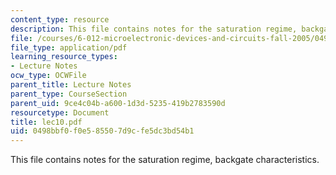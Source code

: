 ```yaml
---
content_type: resource
description: This file contains notes for the saturation regime, backgate characteristics.
file: /courses/6-012-microelectronic-devices-and-circuits-fall-2005/0498bbf0f0e585507d9cfe5dc3bd54b1_lec10.pdf
file_type: application/pdf
learning_resource_types:
- Lecture Notes
ocw_type: OCWFile
parent_title: Lecture Notes
parent_type: CourseSection
parent_uid: 9ce4c04b-a600-1d3d-5235-419b2783590d
resourcetype: Document
title: lec10.pdf
uid: 0498bbf0-f0e5-8550-7d9c-fe5dc3bd54b1
---
```

This file contains notes for the saturation regime, backgate characteristics.

